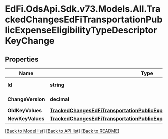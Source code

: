 # EdFi.OdsApi.Sdk.v73.Models.All.TrackedChangesEdFiTransportationPublicExpenseEligibilityTypeDescriptorKeyChange

## Properties

Name | Type | Description | Notes
------------ | ------------- | ------------- | -------------
**Id** | **string** | Resource identifier | [optional] 
**ChangeVersion** | **decimal** | Change version | [optional] 
**OldKeyValues** | [**TrackedChangesEdFiTransportationPublicExpenseEligibilityTypeDescriptorKey**](TrackedChangesEdFiTransportationPublicExpenseEligibilityTypeDescriptorKey.md) |  | [optional] 
**NewKeyValues** | [**TrackedChangesEdFiTransportationPublicExpenseEligibilityTypeDescriptorKey**](TrackedChangesEdFiTransportationPublicExpenseEligibilityTypeDescriptorKey.md) |  | [optional] 

[[Back to Model list]](../../README.md#documentation-for-models) [[Back to API list]](../../README.md#documentation-for-api-endpoints) [[Back to README]](../../README.md)

